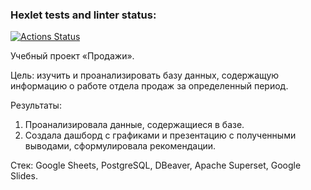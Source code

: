### Hexlet tests and linter status:
[![Actions Status](https://github.com/vishnevoe/data-analytics-project-92/actions/workflows/hexlet-check.yml/badge.svg)](https://github.com/vishnevoe/data-analytics-project-92/actions)

Учебный проект «Продажи».


Цель: изучить и проанализировать базу данных, содержащую информацию о работе отдела продаж за определенный период.

Результаты:
  1. Проанализировала данные, содержащиеся в базе.
  2. Создала дашборд с графиками и презентацию с полученными выводами, сформулировала рекомендации.

Стек: Google Sheets, PostgreSQL, DBeaver, Apache Superset, Google Slides.

